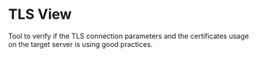 # TLS View

Tool to verify if the TLS connection parameters and the certificates usage on the target server is using good practices.


